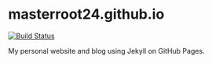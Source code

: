 masterroot24.github.io
======================

[![Build Status](https://travis-ci.org/MasterRoot24/masterroot24.github.io.svg)](https://travis-ci.org/MasterRoot24/masterroot24.github.io)

My personal website and blog using Jekyll on GitHub Pages.
